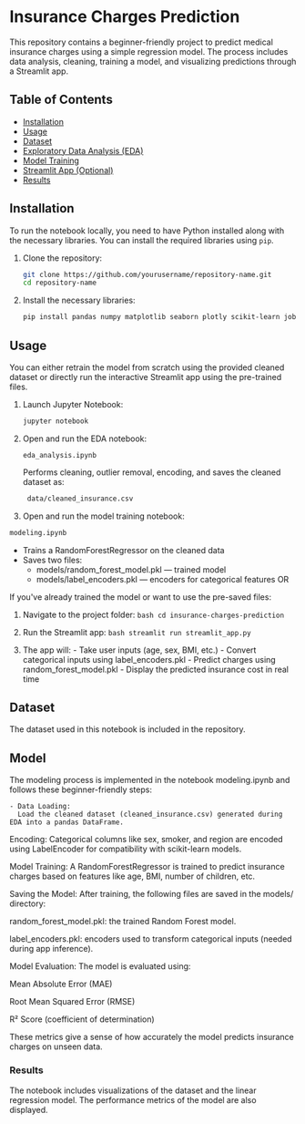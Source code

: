 # Insurance Charges Prediction

This repository contains a beginner-friendly project to predict medical insurance charges using a simple regression model. The process includes data analysis, cleaning, training a model, and visualizing predictions through a Streamlit app.

## Table of Contents

- [Installation](#installation)
- [Usage](#usage)
- [Dataset](#dataset)
- [Exploratory Data Analysis (EDA)](#exploratory-data-analysis-eda)
- [Model Training](#model-training)
- [Streamlit App (Optional)](#streamlit-app-optional)
- [Results](#results)

## Installation

To run the notebook locally, you need to have Python installed along with the necessary libraries. You can install the required libraries using `pip`.

1. Clone the repository:
    ```bash
    git clone https://github.com/yourusername/repository-name.git
    cd repository-name
    ```

2. Install the necessary libraries:
    ```bash
    pip install pandas numpy matplotlib seaborn plotly scikit-learn joblib streamlit jupyter
    ```

## Usage

You can either retrain the model from scratch using the provided cleaned dataset or directly run the interactive Streamlit app using the pre-trained files.

1. Launch Jupyter Notebook:
    ```bash
    jupyter notebook
    ```
    
2. Open and run the EDA notebook:
    ```text
    eda_analysis.ipynb
    ```
    Performs cleaning, outlier removal, encoding, and saves the cleaned dataset as:
    ```bash
     data/cleaned_insurance.csv
    ```
    
3. Open and run the model training notebook:
  ```bash
  modeling.ipynb
  ```
  - Trains a RandomForestRegressor on the cleaned data
  - Saves two files:
      - models/random_forest_model.pkl — trained model
      - models/label_encoders.pkl — encoders for categorical features
OR

If you've already trained the model or want to use the pre-saved files:

  1. Navigate to the project folder:
    ```bash
    cd insurance-charges-prediction
    ```
  
  3. Run the Streamlit app:
    ```bash
    streamlit run streamlit_app.py
    ```

  4. The app will:
    - Take user inputs (age, sex, BMI, etc.)
    - Convert categorical inputs using label_encoders.pkl
    - Predict charges using random_forest_model.pkl
    - Display the predicted insurance cost in real time
    
## Dataset

The dataset used in this notebook is included in the repository.

## Model

The modeling process is implemented in the notebook modeling.ipynb and follows these beginner-friendly steps:

    - Data Loading:
      Load the cleaned dataset (cleaned_insurance.csv) generated during EDA into a pandas DataFrame.

Encoding:
Categorical columns like sex, smoker, and region are encoded using LabelEncoder for compatibility with scikit-learn models.

Model Training:
A RandomForestRegressor is trained to predict insurance charges based on features like age, BMI, number of children, etc.

Saving the Model:
After training, the following files are saved in the models/ directory:

random_forest_model.pkl: the trained Random Forest model.

label_encoders.pkl: encoders used to transform categorical inputs (needed during app inference).

Model Evaluation:
The model is evaluated using:

Mean Absolute Error (MAE)

Root Mean Squared Error (RMSE)

R² Score (coefficient of determination)

These metrics give a sense of how accurately the model predicts insurance charges on unseen data.

### Results

The notebook includes visualizations of the dataset and the linear regression model. The performance metrics of the model are also displayed.

